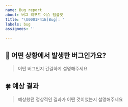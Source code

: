 ```yaml
---
name: Bug report
about: 버그 리포트 이슈 템플릿
title: "\U0001F41E[Bug]: "
labels: bug
assignees: ''

---
```


## 📌 어떤 상황에서 발생한 버그인가요?

> 어떤 버그인지 간결하게 설명해주세요

## 🍀 예상 결과

> 예상했던 정상적인 결과가 어떤 것이었는지 설명해주세요
